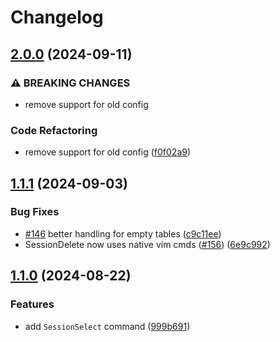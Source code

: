 # Changelog

## [2.0.0](https://github.com/olimorris/persisted.nvim/compare/v1.1.1...v2.0.0) (2024-09-11)


### ⚠ BREAKING CHANGES

* remove support for old config

### Code Refactoring

* remove support for old config ([f0f02a9](https://github.com/olimorris/persisted.nvim/commit/f0f02a990c3df2a97dfea9636f719137867d0a52))

## [1.1.1](https://github.com/olimorris/persisted.nvim/compare/v1.1.0...v1.1.1) (2024-09-03)


### Bug Fixes

* [#146](https://github.com/olimorris/persisted.nvim/issues/146) better handling for empty tables  ([c9c11ee](https://github.com/olimorris/persisted.nvim/commit/c9c11ee71feeecfa86bc7650eda4c4d0c5505f6d))
* SessionDelete now uses native vim cmds ([#156](https://github.com/olimorris/persisted.nvim/issues/156)) ([6e9c992](https://github.com/olimorris/persisted.nvim/commit/6e9c992381765a57d29ca7dc0b912683216d59c4))

## [1.1.0](https://github.com/olimorris/persisted.nvim/compare/v1.0.0...v1.1.0) (2024-08-22)


### Features

* add `SessionSelect` command ([999b691](https://github.com/olimorris/persisted.nvim/commit/999b6918b403e3b4ffa6b60d735557ace230ad83))
